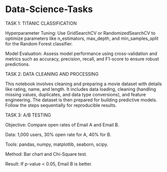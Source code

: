 # Data-Science-Tasks
TASK 1: TITANIC CLASSIFICATION

Hyperparameter Tuning: Use GridSearchCV or RandomizedSearchCV to optimize parameters like n_estimators, max_depth, and min_samples_split for the Random Forest classifier.

Model Evaluation: Assess model performance using cross-validation and metrics such as accuracy, precision, recall, and F1-score to ensure robust predictions.

TASK 2: DATA CLEANING AND PROCESSING

This notebook involves cleaning and preparing a movie dataset with details like rating, name, and length. It includes data loading, cleaning (handling missing values, duplicates, and data type conversions), and feature engineering. The dataset is then prepared for building predictive models. Follow the steps sequentially for reproducible results.

TASK 3: A/B TESTING

Objective: Compare open rates of Email A and Email B.

Data: 1,000 users, 30% open rate for A, 40% for B.

Tools: pandas, numpy, matplotlib, seaborn, scipy.

Method: Bar chart and Chi-Square test.

Result: If p-value < 0.05, Email B is better.
